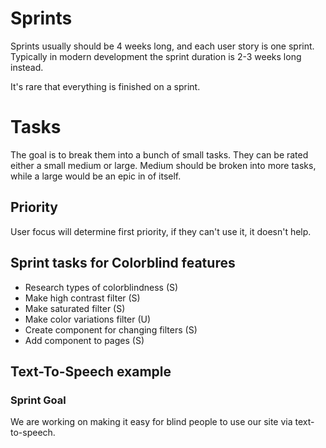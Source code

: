 # Sprints

Sprints usually should be 4 weeks long, and each user story is one sprint.
Typically in modern development the sprint duration is 2-3 weeks long instead.

It's rare that everything is finished on a sprint.

# Tasks

The goal is to break them into a bunch of small tasks. They can be rated either a small medium or large.
Medium should be broken into more tasks, while a large would be an epic in of itself.

## Priority

User focus will determine first priority, if they can't use it, it doesn't help.

## Sprint tasks for Colorblind features

* Research types of colorblindness (S)
* Make high contrast filter (S)
* Make saturated filter (S)
* Make color variations filter (U)
* Create component for changing filters (S)
* Add component to pages (S)

## Text-To-Speech example

### Sprint Goal

We are working on making it easy for blind people to use our site via text-to-speech.
